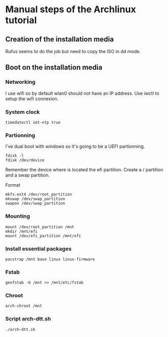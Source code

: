 # Manual steps of the Archlinux tutorial

## Creation of the installation media

Rufus seems to do the job but need to copy the ISO in dd mode.

## Boot on the installation media

### Networking

I use wifi so by default wlan0 should not have an IP address.
Use iwctl to setup the wifi connexion.

### System clock

```shell
timedatectl set-ntp true
```

### Partionning

I've dual boot with windows so it's going to be a UEFI partionning.

```shell
fdisk -l
fdisk /dev/device
```

Remember the device where is located the efi partition.
Create a / partition and a swap partition.

Format

```shell
mkfs.ext4 /dev/root_partition
mkswap /dev/swap_partition
swapon /dev/swap_partition
```

### Mounting

```shell
mount /dev/root_partition /mnt
mkdir /mnt/efi
mount /dev/efi_partition /mnt/efi
```

### Install essential packages

```shell
pacstrap /mnt base linux linux-firmware
```

### Fstab

```shell
genfstab -U /mnt >> /mnt/etc/fstab
```

### Chroot

```shell
arch-chroot /mnt
```

### Script arch-dtt.sh

```shell
./arch-dtt.sh
```
